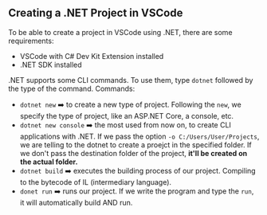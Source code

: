 ## Creating a .NET Project in VSCode

To be able to create a project in VSCode using .NET, there are some requirements:
- VSCode with C# Dev Kit Extension installed
- .NET SDK installed

.NET supports some CLI commands. To use them, type `dotnet` followed by the type of the command. Commands: 

- `dotnet new` :arrow_right: to create a new type of project. Following the `new`, we specify the type of project, like an ASP.NET Core, a console, etc.
- `dotnet new console` :arrow_right: the most used from now on, to create CLI applications with .NET. If we pass the option `-o C:/Users/User/Projects`, we are telling to the dotnet to create a proejct in the specified folder. If we don't pass the destination folder of the project, **it'll be created on the actual folder.**
- `dotnet build` :arrow_right: executes the building process of our project. Compiling to the bytecode of IL (intermediary language).
- `donet run` :arrow_right: runs our project. If we write the program and type the `run`, it will automatically build AND run.
